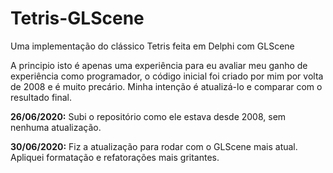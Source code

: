 # Tetris-GLScene
Uma implementação do clássico Tetris feita em Delphi com GLScene

A principio isto é apenas uma experiência para eu avaliar meu ganho de experiência como programador, o código inicial foi criado por mim por volta de 2008 e é muito precário. Minha intenção é atualizá-lo e comparar com o resultado final.

**26/06/2020:** Subi o repositório como ele estava desde 2008, sem nenhuma atualização.

**30/06/2020:** Fiz a atualização para rodar com o GLScene mais atual. Apliquei formatação e refatorações mais gritantes.
